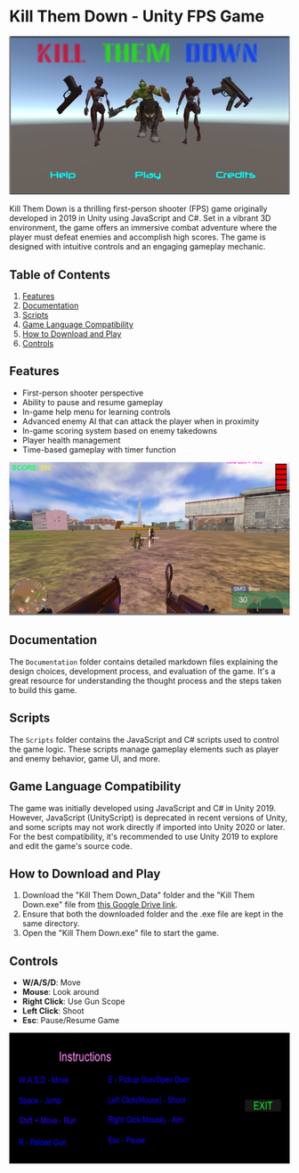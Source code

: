 # Kill Them Down - Unity FPS Game

![Kill Them Down](./images/animation.png)

Kill Them Down is a thrilling first-person shooter (FPS) game originally developed in 2019 in Unity using JavaScript and C#. Set in a vibrant 3D environment, the game offers an immersive combat adventure where the player must defeat enemies and accomplish high scores. The game is designed with intuitive controls and an engaging gameplay mechanic.

## Table of Contents
1. [Features](#features)
2. [Documentation](#documentation)
3. [Scripts](#scripts)
4. [Game Language Compatibility](#game-language-compatibility)
5. [How to Download and Play](#how-to-play)
6. [Controls](#controls)

## Features
- First-person shooter perspective
- Ability to pause and resume gameplay
- In-game help menu for learning controls
- Advanced enemy AI that can attack the player when in proximity
- In-game scoring system based on enemy takedowns
- Player health management
- Time-based gameplay with timer function

![Gameplay Screenshot](./images/sc7.png)

## Documentation
The `Documentation` folder contains detailed markdown files explaining the design choices, development process, and evaluation of the game. It's a great resource for understanding the thought process and the steps taken to build this game.

## Scripts
The `Scripts` folder contains the JavaScript and C# scripts used to control the game logic. These scripts manage gameplay elements such as player and enemy behavior, game UI, and more.

## Game Language Compatibility
The game was initially developed using JavaScript and C# in Unity 2019. However, JavaScript (UnityScript) is deprecated in recent versions of Unity, and some scripts may not work directly if imported into Unity 2020 or later. For the best compatibility, it's recommended to use Unity 2019 to explore and edit the game's source code.

## How to Download and Play
1. Download the "Kill Them Down_Data" folder and the "Kill Them Down.exe" file from [this Google Drive link](<https://drive.google.com/drive/folders/1t2d_swQjbTlxo-m2SlLbB5pyny4haSgv?usp=sharing>).
2. Ensure that both the downloaded folder and the .exe file are kept in the same directory.
3. Open the "Kill Them Down.exe" file to start the game.

## Controls
- **W/A/S/D**: Move
- **Mouse**: Look around
- **Right Click**: Use Gun Scope
- **Left Click**: Shoot
- **Esc**: Pause/Resume Game

![Control Screenshot](./images/sc3.png)

